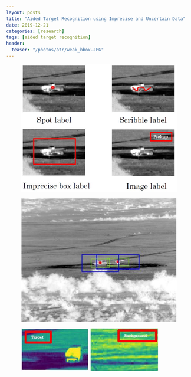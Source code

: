 ```yaml
---
layout: posts
title: "Aided Target Recognition using Imprecise and Uncertain Data"
date: 2019-12-21
categories: [research]
tags: [aided target recognition]
header:
  teaser: "/photos/atr/weak_bbox.JPG"
---
```


<!-- <figure>
    <a href="/photos/atr/detection_scene.JPG"><img src="/photos/atr/detection_scene.JPG"></a>
    <figcaption></figcaption>
</figure> -->

<figure>
    <a href="/photos/atr/weak_labels.JPG"><img src="/photos/atr/weak_labels.JPG"></a>
    <figcaption></figcaption>
</figure>

<figure>
    <a href="/photos/atr/weak_bbox.JPG"><img src="/photos/atr/weak_bbox.JPG"></a>
    <figcaption></figcaption>
</figure>

<figure class="half">
    <a href="/photos/atr/target_img.JPG"><img src="/photos/atr/target_img.JPG"></a>
    <a href="/photos/atr/bg_img.JPG"><img src="/photos/atr/bg_img.JPG"></a>
    <figcaption></figcaption>
</figure>

